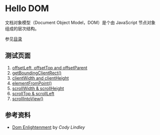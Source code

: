 # Hello DOM

文档对象模型（Document Object Model，DOM）是个由 JavaScript 节点对象组成的层次结构。

参见[目录](./src/SUMMARY.md)

## 测试页面

1. [offsetLeft, offsetTop and offsetParent](./demo/offset-top-left.html)
2. [getBoundingClientRect()](./demo/get-bounding-client-rect.html)
3. [clientWidth and clientHeight](./demo/client-width-height.html)
4. [elementFromPoint()](./demo/element-from-point.html)
5. [scrollWidth & scrollHeight](./demo/scroll-width-height.html)
6. [scrollTop & scrollLeft](./demo/scroll-top-left.html)
7. [scrollIntoView()](./demo/scroll-into-view.html)

## 参考资料

- [Dom Enlightenment][dom] by *Cody Lindley*

[dom]: http://www.domenlightenment.com/